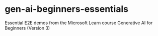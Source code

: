 # gen-ai-beginners-essentials
Essential E2E demos from the Microsoft Learn course  Generative AI for Beginners (Version 3)
